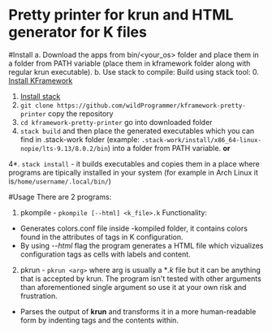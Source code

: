 # Pretty printer for krun and HTML generator for K files

#Install
a. Download the apps from bin/<your_os> folder and place them in a folder from PATH variable (place them in kframework folder along with regular krun executable).
b. Use stack to compile:
Build using stack tool: 
0. [Install KFramework](https://github.com/andreiarusoaie/k)
1. [Install stack](https://docs.haskellstack.org/en/stable/README/#how-to-install)
2. ```git clone https://github.com/wildProgrammer/kframework-pretty-printer``` copy the repository
3. ```cd kframework-pretty-printer``` go into downloaded folder
4. ```stack build``` and then place the generated executables which you can find in .stack-work folder (example: ```.stack-work/install/x86_64-linux-nopie/lts-9.13/8.0.2/bin```) into a folder from PATH variable.
  **or**
  
4*. ```stack install``` - it builds executables and copies them in a place where programs are tipically installed in your system (for example in Arch Linux it is```/home/username/.local/bin/```)


#Usage
There are 2 programs:
1. pkompile - ```pkompile [--html] <k_file>.k```
Functionality: 
* Generates colors.conf file inside <lang>-kompiled folder, it contains colors found in the attributes of tags in K configuration.
* By using *--html* flag the program generates a HTML file which vizualizes configuration tags as cells with labels and content.
2. pkrun - ```pkrun <arg>``` where arg is usually a **.k* file but it can be anything that is accepted by krun. The program isn't tested with other arguments than aforementioned single argument so use it at your own risk and frustration.
* Parses the output of **krun** and transforms it in a more human-readable form by indenting tags and the contents within.
